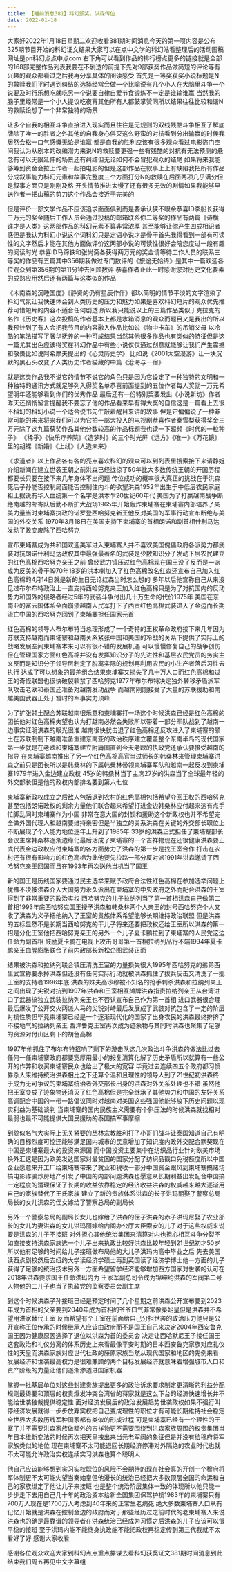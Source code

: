 ```yaml
---
title: 【睡前消息381】科幻颁奖，洪森传位
date: 2022-01-18
---
```


大家好2022年1月18日星期二欢迎收看381期时间消息今天的第一项内容是公布325期节目开始的科幻证文结果大家可以在点中文学的科幻站看整理后的活动图稿网址是pn科幻点点中点com
右下角可以看到作品的排行榜点更多的链接就是全部的168部完整作品列表我要在不剧透的前提下先对9部获奖作品做简短的评论等有兴趣的观众都看过之后我再分享具体的阅读感受
首先是一等奖获奖小说标题是N的救赎我们平时遇到纠结的选择经常会做一个比喻说有几个小人在大脑里斗争一个说要及时行乐想吃就吃另一个说要自律自爱节食锻炼不一定是谁输谁赢
当然我的脑子里经常是一个小人提议吃夜宵其他所有人都鼓掌赞同所以结果往往比较和谐N的救赎设想了一个非常独特的场景

让多个自我的相互斗争直接进入现实而且往往是无规则的双线残酷斗争相互了解底牌除了唯一的胜者之外其他的自我身心俱灭这么野蛮的对抗看到分出输赢的时候我居然会松一口气感慨无论是谁赢
都是自我的胜利应该有很多观众看过电影盗门空间我认为从剧本的改编潜力来说N的救赎要更强一些有残酷的对抗有无法预测的悬念有可以无限延伸的场景还有纠结但无论如何不会冒犯观众的结尾
如果将来我能够筹到资金会拉上作者一起拍电影的但是这部作品在叙事上上有缺陷我把所有作品分成叙事能力科幻元素和故事完整度三个方面打分N的救赎在后面两项几乎满分但是叙事方面只是刚刚及格
开头情节推进太慢了还有很多无效的剧情如果我能够早送作者一把山稿的剪刀这个作品会接近于完美的

但是评价一部文学作品不应该追求面面俱到而是要承认狭不眼余恭喜ID李船长获得三万元的奖金随后工作人员会通过投稿的邮箱联系你二等奖的作品有两篇《诗横 谁才是人类》这两部作品的科幻元素不算非常浓厚
甚至能够让你产生四成相识者感但是我认为科幻小说这个词科幻只是定语小说才是骨干首先我得看到一部有可读性的文字然后才能在其他方面做评价这两部小说的可读性很好会陪您度过一段有趣的阅读时光
恭喜ID马蹄铁和张尚斋各获得两万元的奖金请等待工作人员的联系三等奖的作品有五篇其中356期我做过专门数评的《旅途无始终》是其中一篇欢迎各位观众到第356期的第11分钟去回顾数评
恭喜作者止此一时感谢您对历史文化要素的成熟应用然后还有两篇与这类似的作品

《木南森的沉睡国度》《静贤的仍有星辰作伴》都以简明的情节平淡的文字渲染了科幻气氛让我快速体会到人类历史的压力和魅力如果是喜欢科幻短片的观众优先推荐可惜短片的内容不适合任何剧透
所以我只能说以上的三篇作品类似于克拉克的名作《历史客》这次投稿的作者基本上都是水箱消息的观众而题目又是我出的所以我预计到了有人会把我节目的内容融入作品比如说《物中卡车》的吊销父母
以冷酷的笔法描写了奢华抚养的一种可成结果当然其他很多作品也有类似的特征但是这一篇尤其出色应该得奖在科幻作品中有些小说仅仅通过创意就能够让我们产生震撼和敬畏比如说阿希摩夫提出的《心灵历史学》
比如说《2001太空漫游》让一块沉默的黑石头改变了人类历史作者猫藏的中篇《沧海与一宿》

就是这类作品我不说它的情节不说它的角色只是因为它设定了一种独特的文明和一种独特的通讯方式就足够列入得奖名单恭喜前面提到的五位作者每人奖励一万元希望明年还能够看到你们的优秀作品
最后还有一份特别奖要发出《小说新坊》作者昨天还悄悄留言提醒我不要忘了他的作品看来早有得大奖的自信这是一篇看上去很不科幻的科幻小说一个适合说书先生敲着醒目来讲的故事
但是它偏偏说了一种非常可能的未来将来我们可以为它拍一部大投入的电视剧恭喜作者秦雪梨获得奖金三万元除了这九篇获奖作品其他分数较高的作品标题我也读一下超频《时代的一粒种子》
《稀乎》《快乐疗养院》《造梦时》的三个时光屏《远方》《唯一》《万花镜》里的胡蝶《新婚》《上线》《人造未来》

《求道者》以上作品各有各的亮点喜欢科幻的观众可以到列表里搜索接下来请静姐介绍新闻在建立世袭王朝之前洪森已经拢掠了50年比大多数传统王朝的开国历程都要长只要在接下来几年身体不出问题
传位成功的概率很大真正的挑战在于洪森死后子孙能否控制局面能否控制住内斗的欲望洪森1952年出生于中低层农民家庭祖上据说有华人血统第一个名字是洪本乍20世纪60年代
美国为了打赢越南战争断绝南越的邮寄队后勤不断扩大战场1965年开始轰炸柬埔寨在柬埔寨内部培养了亲美力量当时柬埔寨执政的诺罗登西哈努克新王他反对美国的军事行动宣布断绝与美国的外交关系
1970年3月18日在美国支持下柬埔寨的首相朗诺和副首相什利马达发动了政变废除了西哈努克

宣布柬埔寨成为共和国欢迎美军进入柬埔寨人并不喜欢美国傀儡政府各派势力都武装对抗朗诺什利马达政权其中最强最著名的武装是少数知识分子发动下层农民建立的红色高棉西哈努克亲王之前
曾经武力镇压过红色高棉现在国王没了反而是一派成为反美的骨干1970年18岁的洪本喇加入了红色高棉改名红森还宣布自己加入红色高棉的4月14日就是新的生日无论红森当时怎么想的
多年以后他宣称自己从来没见过布尔布特政治上一直支持西哈努克亲王加入红色高棉只是为了对抗国内的反动势力和国外的侵略者经过5年的武装斗争付出几十万生命的代价1975年
美国在东南亚的富云国体系全面崩溃越南人民军打下了西贡红色高棉武装进入了金边而长期流亡中国的西哈努克回到了柬埔寨担任国家元首

红色高棉的领导人布尔布特当总理形成了一个奇特的王权革命政府接下来几年因为苏联支持越南而柬埔寨和越南关系紧张中国和美国的冷战的关系下提供了实际上的战略发展空间柬埔寨本来可以有很不错的发展机遇
可以慢慢修复自己的战争创伤但在管理国家方面红色高棉并没有发挥知识分子的先进性和基层农民党员的务实主义反而是知识分子领导层制定了脱离实际的规划再利用农民的小生产者落后习性去执行
达成了可以想象的最差组合结果柬埔寨又损失了几十万人口而红色高棉和过王的奇怪联盟也很快破裂软禁了西哈努克1977年布尔布特决定独外转移矛盾派军队攻击老欧和泰国还准备对越南发动战争
而越南刚刚接受了大量的苏联援助和南越美国武器正处于暂时的军事实力顶峰

为了扩张领土配合苏联越南很乐意和柬埔寨打一场这个时候洪森已经是红色高棉的团长他对红色高棉失望也认为打越南必然会失败所以带着一部分军队战到了越南一边事实证明洪森的眼光很准
越南很快就击退了红色高棉还反攻进入了柬埔寨的领土在苏联制制下越南准备重建东南亚的政治秩序建立覆盖整个东南半岛的现代国家第一步就是在老欧和柬埔寨建立附庸国直到今天老欧的执政党还承认要接受越南的指导
在柬埔寨越南推出了另一个红色高棉高官当过师长的韩桑林来管理柬埔寨洪森之前只是团长所以是韩桑林的下属韩桑林带领柬埔寨军队和越南一起反攻到柬埔寨1979年进入金边建立政权
45岁的韩桑林当了主席27岁的洪森当了全球最年轻的外交部长但是他的政权内部排名要到第六七位

柬埔寨新政权成立之后敌人包括退到农村的红色高棉包括希望夺回王权的西哈努克甚至包括朗诺政权的剩余力量他们联合起来希望打进金边韩桑林应付起来这有点手忙脚乱同时柬埔寨作为小国
非常在意大国的封锁和援助这个新政权也并不希望完全做外国代理人和越南要维持亲密但是半独立的关系洪森在关键的外交部长职位上不断展现了个人能力地位逐年上升到了1985年
33岁的洪森正式担任了柬埔寨部长会议主席韩桑林逐渐边缘化最后活成了柬埔寨的一个吉祥物现在还很健康洪森要正式代表金边政权应付柬埔寨的各方面势力了洪森的第一步是找王室合作
打击在农村还有很有影响力的红色高棉为此他要先拉路一部分反对派1991年洪森邀请了西哈努克亲王回国而且在1993年再次送他当机当了国王

新的国王是历线国家要通过民主选举来赋予政府合法性红色高棉在参加选举问题上犹豫不决被洪森介入大国势力永久派出在柬埔寨的中央政府之外而配合洪森的王室得到了非常重要的政治实权
西哈努克的儿子拉纳列当了第一首相洪森自己做第二首相1993年底西哈努克国王授予洪森和韩桑林两个人亲王的封号西哈努克个人又收了洪森为义子把他纳入了王室的贵族体系希望能够长期维持政治联盟
但是洪森的五标显然不是长期当西哈努克的干儿子将来还要把政权还给王室所以洪森的第一招是分化王室他把西哈努克亲王的另外一个儿子夏卡鹏拉到了柬埔寨的人民党这边任命为副首相
鼓励夏卡鹏在电视上攻击哥哥第一首相拉纳列品行不端1994年夏卡鹏亲王血腥膨胀联合了前内政部长新松企图武装正面

结果被洪森和拉纳列联合镇压清洗王室的力量损失很大1995年西哈努克的弟弟西里武宣称要杀掉洪森但还没有任何实际行动就被洪森抓住了拔兵反击又清洗了一批王室的支持者1996年底
洪森的妹夫高沙穆被不知名的抢手刺杀洪森和拉纳列亲王之间出现了尖锐对抗到1997年洪森和王室相互摊牌洪森指责拉纳列亲王从台湾进口了武器搞独立武装拉纳列亲王也不否认宣布自己作为第一首相
进口武器很合理最后爆发了公开交火两派人马的尖锐对峙最后发展成了武装对抗包含了一定的阶层对抗性质但毕竟柬埔寨已经是一个逐渐现代化的国家了出身农民的洪森最终排挤了不接地气的拉纳列亲王
西洋鲁克王室再次成为迹象物与其同时洪森也聚集了足够的资源对付山区剩下的胡色高棉

1997年他抓住了布尔布特招响了剩下的游击队这几次政治斗争洪森的做法比过去任何一任柬埔寨政府都要宽厚用最小的报复清算化解了历史矛盾所以就算有一些公开的作弊和收买柬埔寨民众也给出了极大的宽容
毕竟过去连续四五个政府都习惯靠杀人来维持统治洪森相比之下还算个温和且理性的领导人到了21世纪初洪森终于成为无可争议的柬埔寨统治者外交部长出身的洪森对外关系处理也不错
虽然他把王室变成了迹象物还消灭了红色高棉但是完全继承了其他势力和中国的友好关系高调配合中国的一带一路倡议同时对越南对美国这些强国他能够放下历史问题以现实利益为基础谈判
当柬埔寨的国内民族主义需要有个斜压法的时候洪森就找相对最弱也最不可能提供大国民援助的泰国搞军事摩擦

到貌似名气大实际上无关紧要的丛林宗教胜利打了小哥们战斗让泰国知道自己有明确的目标烈度可控还能够满足国内城市的民意增加了知识度内政外交配合默契现在中国是柬埔寨最大的投资来源国
而中国投资主要集中在纺织品行业针对欧美市场换外汇这是因为欧美发达国家对最贫困的国家分配了纺织品戳口免税额度所以中国企业愿意来开工厂给柬埔寨带来了就业和税收一部分中国资金跟风到柬埔寨搞赌场
搞电影诈骗炒房地产引发了中国的内部问题洪森也愿意从长期利益出发配合中国搞一定程度的清理保证了长期的收益依靠稳定的经济收益洪森的权威越来越大逐渐用自己的家族替代了王氏家族
建立了新的贵族体系洪森的长子洪玛丽娶了警察总局局长的女儿洪森的侄女嫁给了警察总局的副局长

另外一个警察总局的副局长女儿也嫁给了洪森的侄子洪森的赤子洪玛尼娶了农业部长的女儿为妻洪森的女儿洪玛丽嫁给内阁办公厅大臣索安的儿子对于这些权威来说要是洪森的儿子不接班
对外担心其他统治集团来清算对内也担心相互斗争分裂不如直接支持洪森家族选一个儿子出来执政比较好洪森比较年轻到21世纪初才50岁所以他有足够的时间给儿子接班做布局他的大儿子洪玛内高中毕业之后
先去美国读西点剧校然后去纽约大学读经济学硕士再到英国读了经济学博士他一方面的儿子获得了足够的统治技术另外一方面希望留学经济能够增加西方国家对世袭的认可在2018年洪森要求国王任命洪玛内为
王家军副总司令成为锦绅约洪森的军阀第二号人物他的二儿子也当了执政党的监察委员会副主席

到这个时候洪森子孙接班已经是预定时间了几个星期之前洪森公开宣布要到2023年成为首相的父亲要到2040年成为首相的爷爷口气非常像秦始皇但是洪森并不希望用洪家替代王室
反而希望有个王室在前面给自己分担世袭的政治压力他只是公开宣称王位传承的时候继承人应该由政府而不是国王自己来决定2004年西安鲁克国王因为健康原因选择了退位以洪森为首的委员会
决定让西哈默尼王子接任国王这套政治和礼仪分离的体系历史上来看最像平安时期的日本西安鲁克家族对应礼仪性的天皇而洪森家族对应世代社政的藤原家族当然从现代国家和地区的先例来看
发展经济和世袭最高权力是很难兼顾的两个目标发展经济就意味着增强城市人口和资产阶级的力量让他们逐渐渗透进国家机器

掌握一批基层单位对这些封建贵族提出更多的政治诉求要求制定更清晰的利益分配规则最终要和顶层的权贵爆发冲突台湾省的蒋家就是这么下台的经济快速增长并不能给世袭独裁提供稳定性
面对经济发展后的政治发展趋势世袭政权如果不强行叫停经济发展就得一步步放弃实权把自己变成理性的职位才有可能长期维持社会稳定全世界大多数历线军种国家都有类似的形成过程
可是柬埔寨已经有一个理性的王室了并不需要洪森家族做额外的吉祥物更不需要围绕到洪森家族周围的权贵集团当年日本维新变法的时候再次把天皇拽出来当元老军阀的象征但是并没有给穆府将军家族类似的地位
现在柬埔寨不太可能退回长期经济停滞对外隔绝的农业时代也就不太可能允许政治实权连续实习洪森也算个聪明人

他自己应该能够想到实习实权职位的风险不会期待的现在社会真的开创一个穆府将军体制更不太可能失望当秦始皇但他漫长的统治已经把大多数顶层全国的命运和自己的家族绑定了他让儿子来接班
也是整个统治阶层集体一致的体现所以他只能一步步走下去用自己几十年的政治资本给新全国集团保驾护抗1983年的柬埔寨只有700万人现在是1700万人考虑到40年来的正常生老病死
绝大多数柬埔寨人口从有记忆开始就是洪森在控制金边的政府而对于那些经历过之前时代的老柬埔寨人来说洪森也的确是最靠谱的领导者在洪森统治已经成为习惯之后洪森的儿子应该可以很平稳的接班
至于洪玛内能不能终身执政能不能把政权再稳定传到第三代我就不太看好了好 感谢大家收看

感谢各位观众欢迎大家到科幻点点重点靠谋去看科幻获奖证文381期时间消息到此结束我们周五再见中文字幕组